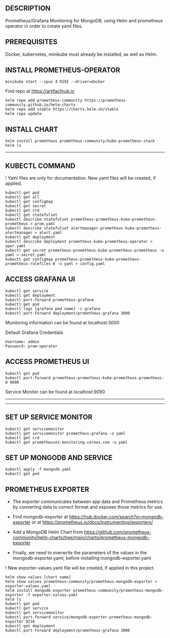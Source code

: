 ## DESCRIPTION

Prometheus/Grafana Monitoring for MongoDB, using Helm and prometheus operator in order to create yaml files.

## PREREQUISITES

Docker, kubernetes, minikube must already be installed, as well as Helm.

## INSTALL PROMETHEUS-OPERATOR

```
minikube start --cpus 4 8192 --driver=docker
```

Find repo at https://artifacthub.io

```
helm repo add prometheus-community https://prometheus-community.github.io/helm-charts
helm repo add stable https://charts.helm.sh/stable
helm repo update
```

## INSTALL CHART

```
helm install prometheus prometheus-community/kube-prometheus-stack
helm ls
```
---
## KUBECTL COMMAND

! Yaml files are only for documentation. New yaml files will be created, if applied.

```
kubectl get pod
kubectl get all
kubectl get configmap
kubectl get secret
kubectl get crd
kubectl get statefulset
kubectl describe statefulset prometheus-prometheus-kube-prometheus-prometheus > prom.yaml
kubectl describe statefulset alertmanager-prometheus-kube-prometheus-alertmanager > alert.yaml
kubectl get deployment
kubectl describe deployment prometheus-kube-prometheus-operator > oper.yaml
kubectl get secret prometheus-prometheus-kube-prometheus-prometheus -o yaml > secret.yaml
kubectl get configmap prometheus-prometheus-kube-prometheus-prometheus-rulefiles-0 -o yaml > config.yaml
```

## ACCESS GRAFANA UI 

```
kubectl get service
kubectl get deployment
kubectl port-forward prometheus-grafana
kubectl get pod
kubectl logs [grafana pod name] -c grafana
kubectl port-forward deployment/prometheus-grafana 3000
```

Monitoring information can be found at localhost:3000

Default Grafana Credentials

```
Username: admin
Password: prom-operator
```

## ACCESS PROMETHEUS UI

```
kubectl get pod
kubectl port-forward prometheus-prometheus-kube-prometheus-prometheus-0 9090
```
Service Monitor can be found at localhost:9090

---
---

## SET UP SERVICE MONITOR

```
kubectl get servicemonitor
kubectl get servicemonitor prometheus-grafana -o yaml
kubectl get crd
kubectl get prometheuses.monitoring.coreos.com -o yaml
```

## SET UP MONGODB AND SERVICE

```
kubectl apply -f mongodb.yaml
kubectl get pod
```

## PROMETHEUS EXPORTER

- The exporter communicates between app data and Prometheus metrics by converting data to correct format and exposes those metrics for use.

- Find mongodb-exporter at https://hub.docker.com/search?q=mongodb-exporter or at https://prometheus.io/docs/instrumenting/exporters/

- Add a MongoDB Helm Chart from https://github.com/prometheus-community/helm-charts/tree/main/charts/prometheus-mongodb-exporter


- Finally, we need to overwrite the parameters of the values in the mongodb-exporter.yaml, before installing mongodb-exporter.yaml

! New exporter-values.yaml file will be created, if applied in this project.

```
helm show values [chart name]
helm show values prometheus-community/prometheus-mongodb-exporter > exporter-values.yaml
helm install mongodb-exporter prometheus-community/prometheus-mongodb-exporter -f exporter-values.yaml
helm ls
kubectl get pod
kubectl get service
kubectl get servicemonitor
kubectl port-forward service/mongodb-exporter-prometheus-mongodb-exporter 9216
kubectl get deployment
kubectl port-forward deployment/prometheus-grafana 3000
```
